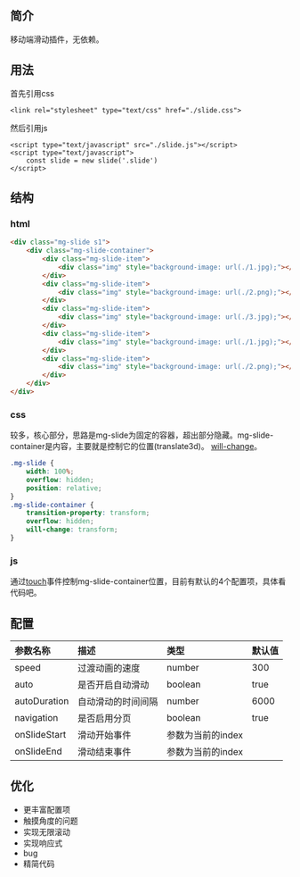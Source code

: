 ## 简介

移动端滑动插件，无依赖。

## 用法

首先引用css
```
<link rel="stylesheet" type="text/css" href="./slide.css">
```

然后引用js
```
<script type="text/javascript" src="./slide.js"></script>
<script type="text/javascript">
	const slide = new slide('.slide')
</script>
```

## 结构
### html

```html
<div class="mg-slide s1">
	<div class="mg-slide-container">
		<div class="mg-slide-item">
			<div class="img" style="background-image: url(./1.jpg);"></div>
		</div>
		<div class="mg-slide-item">
			<div class="img" style="background-image: url(./2.png);"></div>
		</div>
		<div class="mg-slide-item">
			<div class="img" style="background-image: url(./3.jpg);"></div>
		</div>
		<div class="mg-slide-item">
			<div class="img" style="background-image: url(./1.jpg);"></div>
		</div>
		<div class="mg-slide-item">
			<div class="img" style="background-image: url(./2.png);"></div>
		</div>
	</div>
</div>
```

### css

较多，核心部分，思路是mg-slide为固定的容器，超出部分隐藏。mg-slide-container是内容，主要就是控制它的位置(translate3d)。
[will-change](https://developer.mozilla.org/zh-CN/docs/Web/CSS/will-change)。

```css
.mg-slide {
	width: 100%;
	overflow: hidden;
	position: relative;
}
.mg-slide-container {
	transition-property: transform;
	overflow: hidden;
	will-change: transform;
}
```

### js

通过[touch](https://developer.mozilla.org/zh-CN/docs/Web/API/TouchEvent)事件控制mg-slide-container位置，目前有默认的4个配置项，具体看代码吧。

## 配置

参数名称 | 描述 | 类型 | 默认值
:----------- | :----------- | :----------- | :---------
speed         | 过渡动画的速度        | number | 300
auto         | 是否开启自动滑动        | boolean | true
autoDuration         | 自动滑动的时间间隔        | number | 6000
navigation         | 是否启用分页        | boolean | true
onSlideStart | 滑动开始事件 | 参数为当前的index | |
onSlideEnd | 滑动结束事件 | 参数为当前的index | |

## 优化

- 更丰富配置项
- 触摸角度的问题
- 实现无限滚动
- 实现响应式
- bug
- 精简代码